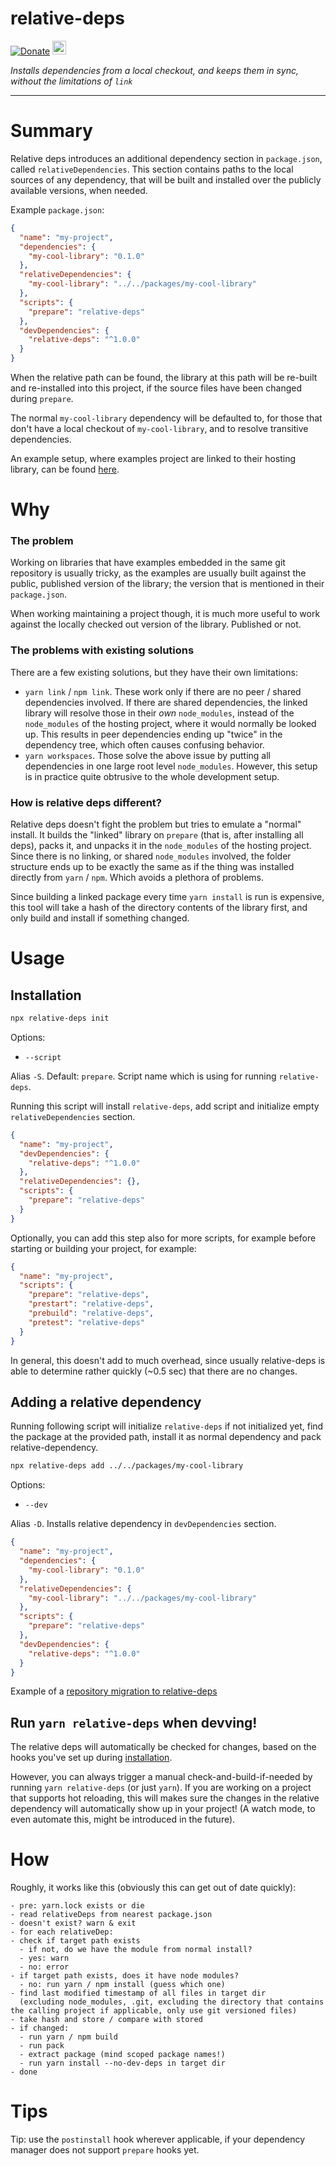 # relative-deps

[![Donate](https://img.shields.io/badge/Donate-PayPal-green.svg)](https://www.paypal.me/michelweststrate)
<a href="https://www.buymeacoffee.com/mweststrate" target="_blank"><img src="https://www.buymeacoffee.com/assets/img/custom_images/orange_img.png" alt="Buy Me A Coffee" style="height: 22px !important;width: auto !important;" ></a>

_Installs dependencies from a local checkout, and keeps them in sync, without the limitations of `link`_

---

# Summary

Relative deps introduces an additional dependency section in `package.json`, called `relativeDependencies`.
This section contains paths to the local sources of any dependency, that will be built and installed over the publicly available versions, when needed.

Example `package.json`:

```json
{
  "name": "my-project",
  "dependencies": {
    "my-cool-library": "0.1.0"
  },
  "relativeDependencies": {
    "my-cool-library": "../../packages/my-cool-library"
  },
  "scripts": {
    "prepare": "relative-deps"
  },
  "devDependencies": {
    "relative-deps": "^1.0.0"
  }
}
```

When the relative path can be found, the library at this path will be re-built and re-installed into this project, if the source files have been changed during `prepare`.

The normal `my-cool-library` dependency will be defaulted to, for those that don't have a local checkout of `my-cool-library`, and to resolve transitive dependencies.

An example setup, where examples project are linked to their hosting library, can be found [here](https://github.com/mobxjs/mst-gql/pull/40/commits/4d2c0858f8c44a562c0244466b56f79b0ed7591b).

# Why

### The problem

Working on libraries that have examples embedded in the same git repository is usually tricky, as the examples are usually built against the public, published version of the library; the version that is mentioned in their `package.json`.

When working maintaining a project though, it is much more useful to work against the locally checked out version of the library. Published or not.

### The problems with existing solutions

There are a few existing solutions, but they have their own limitations:

- `yarn link` / `npm link`. These work only if there are no peer / shared dependencies involved. If there are shared dependencies, the linked library will resolve those in their _own_ `node_modules`, instead of the `node_modules` of the hosting project, where it would normally be looked up. This results in peer dependencies ending up "twice" in the dependency tree, which often causes confusing behavior.
- `yarn workspaces`. Those solve the above issue by putting all dependencies in one large root level `node_modules`. However, this setup is in practice quite obtrusive to the whole development setup.

### How is relative deps different?

Relative deps doesn't fight the problem but tries to emulate a "normal" install. It builds the "linked" library on `prepare` (that is, after installing all deps), packs it, and unpacks it in the `node_modules` of the hosting project. Since there is no linking, or shared `node_modules` involved, the folder structure ends up to be exactly the same as if the thing was installed directly from `yarn` / `npm`. Which avoids a plethora of problems.

Since building a linked package every time `yarn install` is run is expensive, this tool will take a hash of the directory contents of the library first, and only build and install if something changed.

# Usage

## Installation

```bash
npx relative-deps init
```
Options:

* `--script`

Alias `-S`. Default: `prepare`. Script name which is using for running `relative-deps`.

Running this script will install `relative-deps`, add script and initialize empty `relativeDependencies` section.

```json
{
  "name": "my-project",
  "devDependencies": {
    "relative-deps": "^1.0.0"
  },
  "relativeDependencies": {},
  "scripts": {
    "prepare": "relative-deps"
  }
}
```

Optionally, you can add this step also for more scripts, for example before starting or building your project, for example:

```json
{
  "name": "my-project",
  "scripts": {
    "prepare": "relative-deps",
    "prestart": "relative-deps",
    "prebuild": "relative-deps",
    "pretest": "relative-deps"
  }
}
```

In general, this doesn't add to much overhead, since usually relative-deps is able to determine rather quickly (~0.5 sec) that there are no changes.

## Adding a relative dependency

Running following script will initialize `relative-deps` if not initialized yet, find the package at the provided path, install it as normal dependency and pack relative-dependency.

```bash
npx relative-deps add ../../packages/my-cool-library
```

Options:

* `--dev`

Alias `-D`. Installs relative dependency in `devDependencies` section.

```json
{
  "name": "my-project",
  "dependencies": {
    "my-cool-library": "0.1.0"
  },
  "relativeDependencies": {
    "my-cool-library": "../../packages/my-cool-library"
  },
  "scripts": {
    "prepare": "relative-deps"
  },
  "devDependencies": {
    "relative-deps": "^1.0.0"
  }
}
```

Example of a [repository migration to relative-deps](https://github.com/mobxjs/mst-gql/pull/40/commits/4d2c0858f8c44a562c0244466b56f79b0ed7591b)

## Run `yarn relative-deps` when devving!

The relative deps will automatically be checked for changes, based on the hooks you've set up during [installation](#installation).

However, you can always trigger a manual check-and-build-if-needed by running `yarn relative-deps` (or just `yarn`). If you are working on a project that supports
hot reloading, this will makes sure the changes in the relative dependency will automatically show up in your project! (A watch mode, to even automate this, might be introduced in the future).

# How

Roughly, it works like this (obviously this can get out of date quickly):

```
- pre: yarn.lock exists or die
- read relativeDeps from nearest package.json
- doesn't exist? warn & exit
- for each relativeDep:
- check if target path exists
  - if not, do we have the module from normal install?
  - yes: warn
  - no: error
- if target path exists, does it have node modules?
  - no: run yarn / npm install (guess which one)
- find last modified timestamp of all files in target dir
  (excluding node_modules, .git, excluding the directory that contains the calling project if applicable, only use git versioned files)
- take hash and store / compare with stored
- if changed:
  - run yarn / npm build
  - run pack
  - extract package (mind scoped package names!)
  - run yarn install --no-dev-deps in target dir
- done
```

# Tips

Tip: use the `postinstall` hook wherever applicable, if your dependency manager does not support `prepare` hooks yet.
